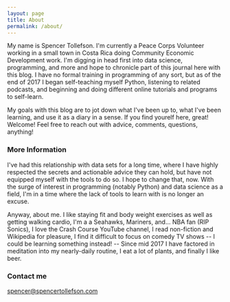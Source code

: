 ```yaml
---
layout: page
title: About
permalink: /about/
---
```


My name is Spencer Tollefson. I'm currently a Peace Corps Volunteer working in a small town in Costa Rica doing Community Economic Development work. I'm digging in head first into data science, programming, and more and hope to chronicle part of this journal here with this blog. I have no formal training in programming of any sort, but as of the end of 2017 I began self-teaching myself Python, listening to related podcasts, and beginning and doing different online tutorials and programs to self-learn.

My goals with this blog are to jot down what I've been up to, what I've been learning, and use it as a diary in a sense. If you find yourelf here, great! Welcome! Feel free to reach out with advice, comments, questions, anything!

### More Information

I've had this relationship with data sets for a long time, where I have highly respected the secrets and actionable advice they can hold, but have not equipped myself with the tools to do so. I hope to change that, now. With the surge of interest in programming (notably Python) and data science as a field, I'm in a time where the lack of tools to learn with is no longer an excuse.

Anyway, about me. I like staying fit and body weight exercises as well as getting walking cardio, I'm a a Seahawks, Mariners, and... NBA fan (RIP Sonics), I love the Crash Course YouTube channel, I read non-fiction and Wikipedia for pleasure, I find it difficult to focus on comedy TV shows -- I could be learning something instead! -- Since mid 2017 I have factored in meditation into my nearly-daily routine, I eat a lot of plants, and finally I like beer.

### Contact me

[spencer@spencertollefson.com](mailto:spencer@spencertollefson.com)
